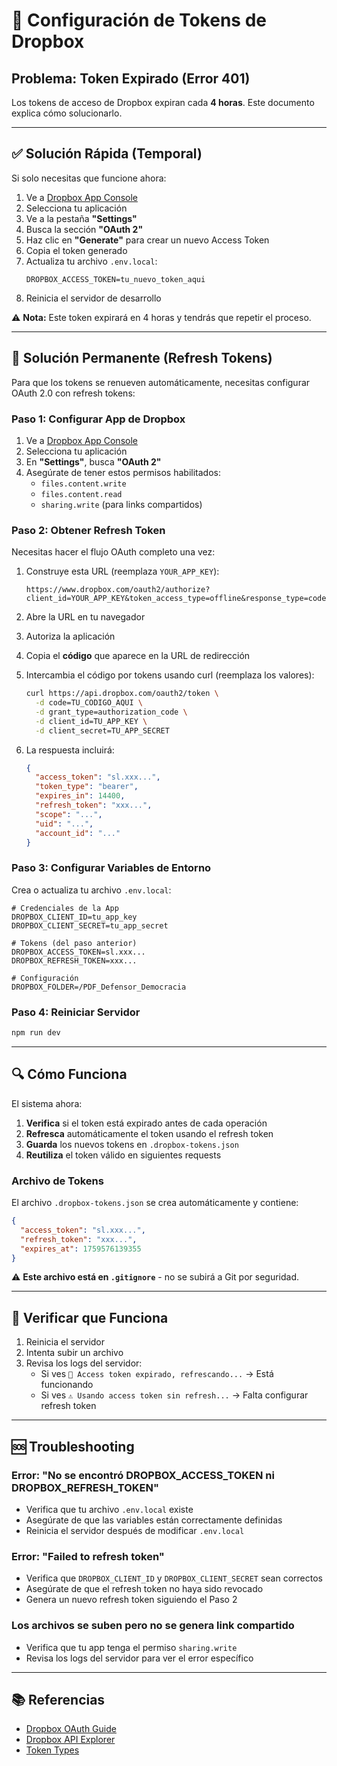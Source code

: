 # 🔐 Configuración de Tokens de Dropbox

## Problema: Token Expirado (Error 401)

Los tokens de acceso de Dropbox expiran cada **4 horas**. Este documento explica cómo solucionarlo.

---

## ✅ Solución Rápida (Temporal)

Si solo necesitas que funcione ahora:

1. Ve a [Dropbox App Console](https://www.dropbox.com/developers/apps)
2. Selecciona tu aplicación
3. Ve a la pestaña **"Settings"**
4. Busca la sección **"OAuth 2"**
5. Haz clic en **"Generate"** para crear un nuevo Access Token
6. Copia el token generado
7. Actualiza tu archivo `.env.local`:
   ```env
   DROPBOX_ACCESS_TOKEN=tu_nuevo_token_aqui
   ```
8. Reinicia el servidor de desarrollo

⚠️ **Nota:** Este token expirará en 4 horas y tendrás que repetir el proceso.

---

## 🔄 Solución Permanente (Refresh Tokens)

Para que los tokens se renueven automáticamente, necesitas configurar OAuth 2.0 con refresh tokens:

### Paso 1: Configurar App de Dropbox

1. Ve a [Dropbox App Console](https://www.dropbox.com/developers/apps)
2. Selecciona tu aplicación
3. En **"Settings"**, busca **"OAuth 2"**
4. Asegúrate de tener estos permisos habilitados:
   - `files.content.write`
   - `files.content.read`
   - `sharing.write` (para links compartidos)

### Paso 2: Obtener Refresh Token

Necesitas hacer el flujo OAuth completo una vez:

1. Construye esta URL (reemplaza `YOUR_APP_KEY`):
   ```
   https://www.dropbox.com/oauth2/authorize?client_id=YOUR_APP_KEY&token_access_type=offline&response_type=code
   ```

2. Abre la URL en tu navegador
3. Autoriza la aplicación
4. Copia el **código** que aparece en la URL de redirección

5. Intercambia el código por tokens usando curl (reemplaza los valores):
   ```bash
   curl https://api.dropbox.com/oauth2/token \
     -d code=TU_CODIGO_AQUI \
     -d grant_type=authorization_code \
     -d client_id=TU_APP_KEY \
     -d client_secret=TU_APP_SECRET
   ```

6. La respuesta incluirá:
   ```json
   {
     "access_token": "sl.xxx...",
     "token_type": "bearer",
     "expires_in": 14400,
     "refresh_token": "xxx...",
     "scope": "...",
     "uid": "...",
     "account_id": "..."
   }
   ```

### Paso 3: Configurar Variables de Entorno

Crea o actualiza tu archivo `.env.local`:

```env
# Credenciales de la App
DROPBOX_CLIENT_ID=tu_app_key
DROPBOX_CLIENT_SECRET=tu_app_secret

# Tokens (del paso anterior)
DROPBOX_ACCESS_TOKEN=sl.xxx...
DROPBOX_REFRESH_TOKEN=xxx...

# Configuración
DROPBOX_FOLDER=/PDF_Defensor_Democracia
```

### Paso 4: Reiniciar Servidor

```bash
npm run dev
```

---

## 🔍 Cómo Funciona

El sistema ahora:

1. **Verifica** si el token está expirado antes de cada operación
2. **Refresca** automáticamente el token usando el refresh token
3. **Guarda** los nuevos tokens en `.dropbox-tokens.json`
4. **Reutiliza** el token válido en siguientes requests

### Archivo de Tokens

El archivo `.dropbox-tokens.json` se crea automáticamente y contiene:

```json
{
  "access_token": "sl.xxx...",
  "refresh_token": "xxx...",
  "expires_at": 1759576139355
}
```

⚠️ **Este archivo está en `.gitignore`** - no se subirá a Git por seguridad.

---

## 🧪 Verificar que Funciona

1. Reinicia el servidor
2. Intenta subir un archivo
3. Revisa los logs del servidor:
   - Si ves `🔄 Access token expirado, refrescando...` → Está funcionando
   - Si ves `⚠️ Usando access token sin refresh...` → Falta configurar refresh token

---

## 🆘 Troubleshooting

### Error: "No se encontró DROPBOX_ACCESS_TOKEN ni DROPBOX_REFRESH_TOKEN"
- Verifica que tu archivo `.env.local` existe
- Asegúrate de que las variables están correctamente definidas
- Reinicia el servidor después de modificar `.env.local`

### Error: "Failed to refresh token"
- Verifica que `DROPBOX_CLIENT_ID` y `DROPBOX_CLIENT_SECRET` sean correctos
- Asegúrate de que el refresh token no haya sido revocado
- Genera un nuevo refresh token siguiendo el Paso 2

### Los archivos se suben pero no se genera link compartido
- Verifica que tu app tenga el permiso `sharing.write`
- Revisa los logs del servidor para ver el error específico

---

## 📚 Referencias

- [Dropbox OAuth Guide](https://developers.dropbox.com/oauth-guide)
- [Dropbox API Explorer](https://dropbox.github.io/dropbox-api-v2-explorer/)
- [Token Types](https://developers.dropbox.com/oauth-guide#token-types)
